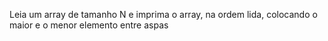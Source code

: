 Leia um array de tamanho N e imprima o array, na ordem lida, colocando o maior e o menor elemento entre aspas
